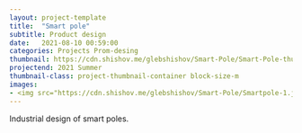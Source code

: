 ```yaml
---
layout: project-template
title:  "Smart pole"
subtitle: Product design
date:   2021-08-10 00:59:00
categories: Projects Prom-desing
thumbnail: https://cdn.shishov.me/glebshishov/Smart-Pole/Smart-Pole-thumbnail.png
projectend: 2021 Summer
thumbnail-class: project-thumbnail-container block-size-m
images:
- <img src="https://cdn.shishov.me/glebshishov/Smart-Pole/Smartpole-1.jpg" class="project-img-parameters img-size-full" alt="Smart-Pole-1">
---
```


Industrial design of smart poles.